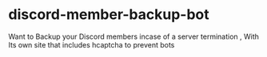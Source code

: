 # discord-member-backup-bot
Want to Backup your Discord members incase of a server termination , With Its own site that includes hcaptcha to prevent bots
